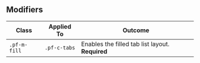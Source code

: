 ## Modifiers

| Class | Applied To | Outcome |
| -- | -- | -- |
| `.pf-m-fill`  | `.pf-c-tabs` | Enables the filled tab list layout. **Required** |

